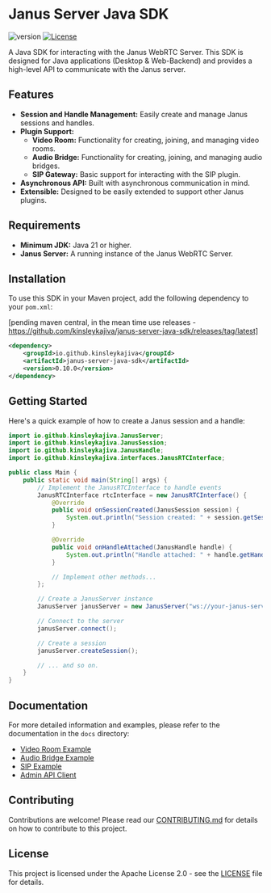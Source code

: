 # Janus Server Java SDK

![version](https://img.shields.io/badge/version-0.10.0-blue)
[![License](https://img.shields.io/badge/License-Apache%202.0-blue.svg)](https://opensource.org/licenses/Apache-2.0)

A Java SDK for interacting with the Janus WebRTC Server. This SDK is designed for Java applications (Desktop & Web-Backend) and provides a high-level API to communicate with the Janus server.

## Features

*   **Session and Handle Management:** Easily create and manage Janus sessions and handles.
*   **Plugin Support:**
    *   **Video Room:** Functionality for creating, joining, and managing video rooms.
    *   **Audio Bridge:** Functionality for creating, joining, and managing audio bridges.
    *   **SIP Gateway:** Basic support for interacting with the SIP plugin.
*   **Asynchronous API:** Built with asynchronous communication in mind.
*   **Extensible:** Designed to be easily extended to support other Janus plugins.

## Requirements

*   **Minimum JDK:** Java 21 or higher.
*   **Janus Server:** A running instance of the Janus WebRTC Server.

## Installation

To use this SDK in your Maven project, add the following dependency to your `pom.xml`:

[pending maven  central, in the mean time use releases -https://github.com/kinsleykajiva/janus-server-java-sdk/releases/tag/latest]
```xml
<dependency>
    <groupId>io.github.kinsleykajiva</groupId>
    <artifactId>janus-server-java-sdk</artifactId>
    <version>0.10.0</version>
</dependency>
```

## Getting Started

Here's a quick example of how to create a Janus session and a handle:

```java
import io.github.kinsleykajiva.JanusServer;
import io.github.kinsleykajiva.JanusSession;
import io.github.kinsleykajiva.JanusHandle;
import io.github.kinsleykajiva.interfaces.JanusRTCInterface;

public class Main {
    public static void main(String[] args) {
        // Implement the JanusRTCInterface to handle events
        JanusRTCInterface rtcInterface = new JanusRTCInterface() {
            @Override
            public void onSessionCreated(JanusSession session) {
                System.out.println("Session created: " + session.getSessionId());
            }

            @Override
            public void onHandleAttached(JanusHandle handle) {
                System.out.println("Handle attached: " + handle.getHandleId());
            }

            // Implement other methods...
        };

        // Create a JanusServer instance
        JanusServer janusServer = new JanusServer("ws://your-janus-server:8188", rtcInterface);

        // Connect to the server
        janusServer.connect();

        // Create a session
        janusServer.createSession();

        // ... and so on.
    }
}
```

## Documentation

For more detailed information and examples, please refer to the documentation in the `docs` directory:

*   [Video Room Example](./docs/videoRoomExamples.md)
*   [Audio Bridge Example](./docs/AudioBridgeExample.md)
*   [SIP Example](./docs/SipExample.md)
*   [Admin API Client](./docs/JanusAdmin.md)

## Contributing

Contributions are welcome! Please read our [CONTRIBUTING.md](CONTRIBUTING.md) for details on how to contribute to this project.

## License

This project is licensed under the Apache License 2.0 - see the [LICENSE](LICENSE) file for details.
